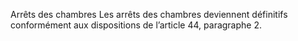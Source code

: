 Arrêts des chambres
Les arrêts des chambres deviennent définitifs conformément aux
dispositions de l’article 44, paragraphe 2.